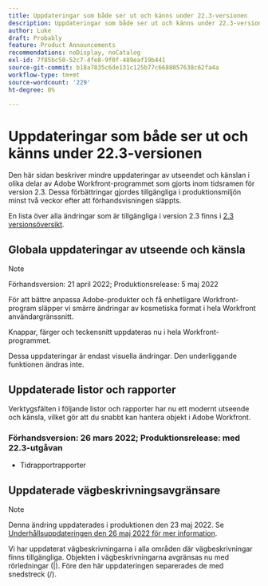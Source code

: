 ```yaml
---
title: Uppdateringar som både ser ut och känns under 22.3-versionen
description: Uppdateringar som både ser ut och känns under 22.3-versionen
author: Luke
draft: Probably
feature: Product Announcements
recommendations: noDisplay, noCatalog
exl-id: 7f85bc50-52c7-4fe8-9f0f-489eaf19b441
source-git-commit: b18a7835c6de131c125b77c6688057638c62fa4a
workflow-type: tm+mt
source-wordcount: '229'
ht-degree: 0%

---
```


# Uppdateringar som både ser ut och känns under 22.3-versionen

Den här sidan beskriver mindre uppdateringar av utseendet och känslan i olika delar av Adobe Workfront-programmet som gjorts inom tidsramen för version 2.3. Dessa förbättringar gjordes tillgängliga i produktionsmiljön minst två veckor efter att förhandsvisningen släppts.

En lista över alla ändringar som är tillgängliga i version 2.3 finns i [2.3 versionsöversikt](../../../product-announcements/product-releases/22.3-release-activity/22-3-release-overview.md).

## Globala uppdateringar av utseende och känsla

>[!NOTE]
>
>Förhandsversion: 21 april 2022; Produktionsrelease: 5 maj 2022

För att bättre anpassa Adobe-produkter och få enhetligare Workfront-program släpper vi smärre ändringar av kosmetiska format i hela Workfront användargränssnitt.

Knappar, färger och teckensnitt uppdateras nu i hela Workfront-programmet.

Dessa uppdateringar är endast visuella ändringar. Den underliggande funktionen ändras inte.

## Uppdaterade listor och rapporter

Verktygsfälten i följande listor och rapporter har nu ett modernt utseende och känsla, vilket gör att du snabbt kan hantera objekt i Adobe Workfront.

### Förhandsversion: 26 mars 2022; Produktionsrelease: med 22.3-utgåvan

* Tidrapportrapporter

## Uppdaterade vägbeskrivningsavgränsare

>[!NOTE]
>
>Denna ändring uppdaterades i produktionen den 23 maj 2022. Se [Underhållsuppdateringen den 26 maj 2022 för mer information](https://experienceleague.adobe.com/en/docs/workfront/using/home).

Vi har uppdaterat vägbeskrivningarna i alla områden där vägbeskrivningar finns tillgängliga. Objekten i vägbeskrivningarna avgränsas nu med rörledningar (|). Före den här uppdateringen separerades de med snedstreck (/).
